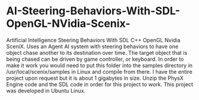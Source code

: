 # AI-Steering-Behaviors-With-SDL-OpenGL-NVidia-Scenix-
Artificial Intelligence Steering Behaviors With SDL C++ OpenGL Nvidia SceniX. Uses an Agent AI system with steering behaviors to have one object chase another to its destination over time. The target object that is being chased can be driven by game controller, or keyboard. In order to make it work you would need to put this folder into the samples directory in /usr/local/scenix/samples in Linux and compile from there. I have the entire project upon request but it is about 1 gigabytes in size.
Unzip the PhysX Engine code and the SDL code in order for this project to work.  This project was developed in Ubuntu Linux.
